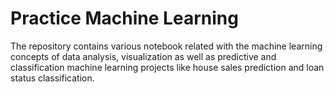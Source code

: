 # Practice Machine Learning 
The repository contains various notebook related with the machine learning concepts of data analysis, visualization as well as predictive and classification machine learning projects like house sales prediction and loan status classification.
